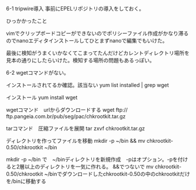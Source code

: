 6-1 tripwire導入
事前にEPELリポジトリの導入をしておく。

ひっかかったこと

vimでクリップボードコピーができないのでポリシーファイル作成がかなり滞るのでnanoエディタインストールしてひとまずnanoで編集でもいけた。

最後に検知がうまくいかなくてこまってたんだけどカレントディレクトリ場所を見本の通りにしたらいけた。検知する場所の問題もあるっぽい。

6-2
wgetコマンドがない。

インストールされてるか確認。該当ない
yum list installed | grep wget

インストール
yum install wget  

wgetコマンド　urlからダウンロードする
wget ftp://
ftp.pangeia.com.br/pub/seg/pac/chkrootkit.tar.gz


tarコマンド　圧縮ファイルを展開
tar zxvf chkrootkit.tar.gz

ディレクトリを作ってファイルを移動
mkdir -p ~/bin && mv chkrootkit-0.50/chkrootkit ~/bin

mkdir -p ~/bin で　~/binディレクトリを新規作成　-pはオプション。-pを付けると2層以上のディレクトリを一気に作れる。
&&でつないで
mv chkrootkit-0.50/chkrootkit ~/binでダウンロードしたchkrootkit-0.50の中のchkrootkitだけを/binに移動する
